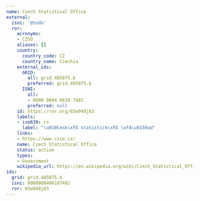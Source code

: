 ```yaml
---
name: Czech Statistical Office
external:
  isni: '@todo'
  ror:
    acronyms:
    - CZSO
    aliases: []
    country:
      country_code: CZ
      country_name: Czechia
    external_ids:
      GRID:
        all: grid.485075.b
        preferred: grid.485075.b
      ISNI:
        all:
        - 0000 0004 0610 7482
        preferred: null
    id: https://ror.org/03w948j83
    labels:
    - iso639: cs
      label: "\u010Cesk\xFD statistick\xFD \xFA\u0159ad"
    links:
    - https://www.czso.cz/
    name: Czech Statistical Office
    status: active
    types:
    - Government
    wikipedia_url: https://en.wikipedia.org/wiki/Czech_Statistical_Office
ids:
  grid: grid.485075.b
  isni: 0000000406107482
  ror: 03w948j83
---
```

